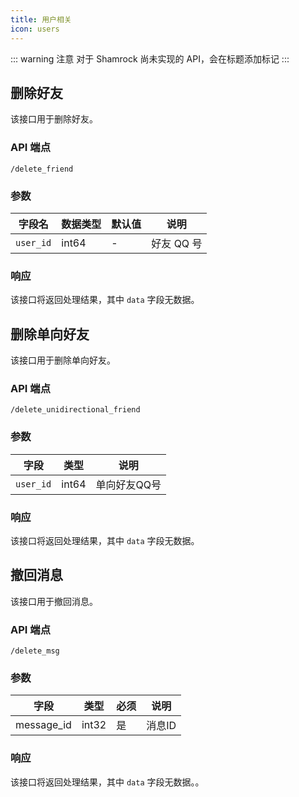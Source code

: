 ```yaml
---
title: 用户相关
icon: users
---
```


::: warning 注意
对于 Shamrock 尚未实现的 API，会在标题添加标记 <Badge text="未实现" type="danger" vertical="baseline" />
:::

## 删除好友 <Badge text="未实现" type="danger" />

该接口用于删除好友。

### API 端点

`/delete_friend`

### 参数

| 字段名    | 数据类型 | 默认值 | 说明       |
| --------- | -------- | ------ | ---------- |
| `user_id` | int64    | -      | 好友 QQ 号 |

### 响应

该接口将返回处理结果，其中 `data` 字段无数据。

## 删除单向好友 <Badge text="未实现" type="danger" />

该接口用于删除单向好友。

### API 端点

`/delete_unidirectional_friend`

### 参数

| 字段      | 类型  | 说明         |
| --------- | ----- | ------------ |
| `user_id` | int64 | 单向好友QQ号 |

### 响应

该接口将返回处理结果，其中 `data` 字段无数据。

## 撤回消息

该接口用于撤回消息。

### API 端点

`/delete_msg`

### 参数

| 字段       | 类型    | 必须 | 说明   |
| ---------- | ------- | ---- | ------ |
| message_id | int32 | 是   | 消息ID |

### 响应

该接口将返回处理结果，其中 `data` 字段无数据。。
